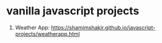 # vanilla javascript projects
  1. Weather App: https://shamimshakir.github.io/javascript-projects/weatherapp.html
